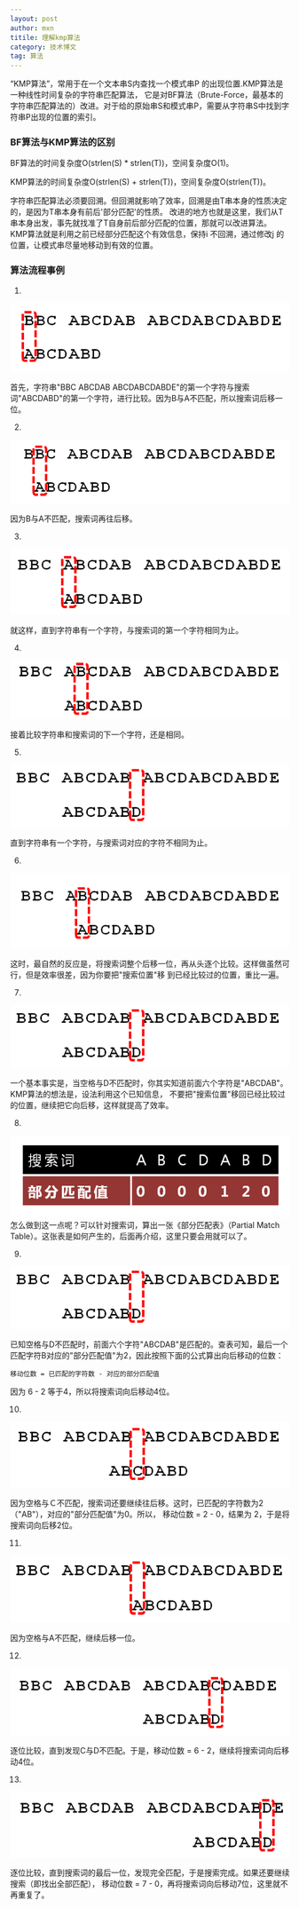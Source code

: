 ```yaml
---
layout: post
author: mxn
titile: 理解kmp算法
category: 技术博文
tag: 算法
---
```


“KMP算法”，常用于在一个文本串S内查找一个模式串P 的出现位置.KMP算法是一种线性时间复杂的字符串匹配算法，
它是对BF算法（Brute-Force，最基本的字符串匹配算法的）改进。对于给的原始串S和模式串P，需要从字符串S中找到字符串P出现的位置的索引。

### BF算法与KMP算法的区别

BF算法的时间复杂度O(strlen(S) * strlen(T))，空间复杂度O(1)。

KMP算法的时间复杂度O(strlen(S) + strlen(T))，空间复杂度O(strlen(T))。

字符串匹配算法必须要回溯。但回溯就影响了效率，回溯是由T串本身的性质决定的，是因为T串本身有前后'部分匹配'的性质。
改进的地方也就是这里，我们从T串本身出发，事先就找准了T自身前后部分匹配的位置，那就可以改进算法。
KMP算法就是利用之前已经部分匹配这个有效信息，保持i 不回溯，通过修改j 的位置，让模式串尽量地移动到有效的位置。

### 算法流程事例

1.
![](https://raw.githubusercontent.com/mxn21/mxn21.github.io/master/public/img/img163.png)

首先，字符串"BBC ABCDAB ABCDABCDABDE"的第一个字符与搜索词"ABCDABD"的第一个字符，进行比较。因为B与A不匹配，所以搜索词后移一位。

2.
![](https://raw.githubusercontent.com/mxn21/mxn21.github.io/master/public/img/img164.png)

因为B与A不匹配，搜索词再往后移。

3.
![](https://raw.githubusercontent.com/mxn21/mxn21.github.io/master/public/img/img165.png)

就这样，直到字符串有一个字符，与搜索词的第一个字符相同为止。

4.
![](https://raw.githubusercontent.com/mxn21/mxn21.github.io/master/public/img/img166.png)

接着比较字符串和搜索词的下一个字符，还是相同。

5.
![](https://raw.githubusercontent.com/mxn21/mxn21.github.io/master/public/img/img167.png)

直到字符串有一个字符，与搜索词对应的字符不相同为止。

6.
![](https://raw.githubusercontent.com/mxn21/mxn21.github.io/master/public/img/img168.png)

这时，最自然的反应是，将搜索词整个后移一位，再从头逐个比较。这样做虽然可行，但是效率很差，因为你要把"搜索位置"移
到已经比较过的位置，重比一遍。

7.
![](https://raw.githubusercontent.com/mxn21/mxn21.github.io/master/public/img/img169.png)

一个基本事实是，当空格与D不匹配时，你其实知道前面六个字符是"ABCDAB"。KMP算法的想法是，设法利用这个已知信息，
不要把"搜索位置"移回已经比较过的位置，继续把它向后移，这样就提高了效率。

8.
![](https://raw.githubusercontent.com/mxn21/mxn21.github.io/master/public/img/img170.png)
怎么做到这一点呢？可以针对搜索词，算出一张《部分匹配表》（Partial Match Table）。这张表是如何产生的，后面再介绍，这里只要会用就可以了。

9.
![](https://raw.githubusercontent.com/mxn21/mxn21.github.io/master/public/img/img171.png)

已知空格与D不匹配时，前面六个字符"ABCDAB"是匹配的。查表可知，最后一个匹配字符B对应的"部分匹配值"为2，因此按照下面的公式算出向后移动的位数：

`移动位数 = 已匹配的字符数 - 对应的部分匹配值`

因为 6 - 2 等于4，所以将搜索词向后移动4位。

10.
![](https://raw.githubusercontent.com/mxn21/mxn21.github.io/master/public/img/img172.png)

因为空格与Ｃ不匹配，搜索词还要继续往后移。这时，已匹配的字符数为2（"AB"），对应的"部分匹配值"为0。所以，
移动位数 = 2 - 0，结果为 2，于是将搜索词向后移2位。

11.
![](https://raw.githubusercontent.com/mxn21/mxn21.github.io/master/public/img/img173.png)

因为空格与A不匹配，继续后移一位。

12.
![](https://raw.githubusercontent.com/mxn21/mxn21.github.io/master/public/img/img174.png)

逐位比较，直到发现C与D不匹配。于是，移动位数 = 6 - 2，继续将搜索词向后移动4位。


13.
![](https://raw.githubusercontent.com/mxn21/mxn21.github.io/master/public/img/img175.png)

逐位比较，直到搜索词的最后一位，发现完全匹配，于是搜索完成。如果还要继续搜索（即找出全部匹配），
移动位数 = 7 - 0，再将搜索词向后移动7位，这里就不再重复了。


